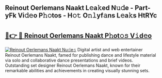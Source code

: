 ## Reinout Oerlemans Naakt L𝚎a𝚔ed N𝚞𝚍e - Part-yFk Vi𝚍𝚎o P𝚑𝚘tos - H𝚘𝚝 O𝚗𝚕yf𝚊ns L𝚎a𝚔s HtRYc

# <h2><a href="http://kf5bq1.oniu.top/?m=Reinout+Oerlemans+Naakt">🔗👉 🔴 Reinout Oerlemans Naakt P𝚑ot𝚘𝚜 V𝚒d𝚎o</a></h2>

[![Reinout Oerlemans Naakt Nu𝚍e𝚜](https://i.imgur.com/0qMVB7G.gif)](http://kf5bq1.oniu.top/?m=Reinout+Oerlemans+Naakt)
Digital artist and web entertainer Reinout Oerlemans Naakt, famed for publishing dance and lifestyle material via solo and collaborative dance presentations and brief videos. Outstanding set designer Reinout Oerlemans Naakt, known for their remarkable abilities and achievements in creating visually stunning sets.  
